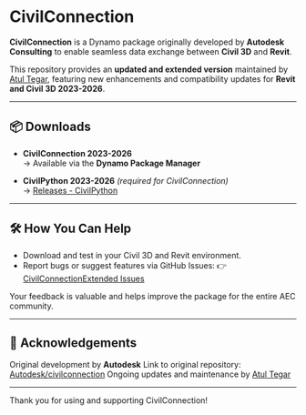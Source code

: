 # CivilConnection

**CivilConnection** is a Dynamo package originally developed by **Autodesk Consulting** to enable seamless data exchange between **Civil 3D** and **Revit**.

This repository provides an **updated and extended version** maintained by [Atul Tegar](https://github.com/atultegar), featuring new enhancements and compatibility updates for **Revit and Civil 3D 2023-2026**.

---

## 📦 Downloads

- **CivilConnection 2023-2026**  
  → Available via the **Dynamo Package Manager**

- **CivilPython 2023-2026** *(required for CivilConnection)*  
  → [Releases - CivilPython](https://github.com/atultegar/CivilPython/releases)

---

## 🛠️ How You Can Help

- Download and test in your Civil 3D and Revit environment.
- Report bugs or suggest features via GitHub Issues:
  👉 [CivilConnectionExtended Issues](https://github.com/atultegar/CivilConnectionExtended/issues)

Your feedback is valuable and helps improve the package for the entire AEC community.

---

## 📌 Acknowledgements

Original development by **Autodesk**
Link to original repository: [Autodesk/civilconnection](https://github.com/Autodesk/civilconnection)
Ongoing updates and maintenance by [Atul Tegar](https://github.com/atultegar)

---

Thank you for using and supporting CivilConnection!
